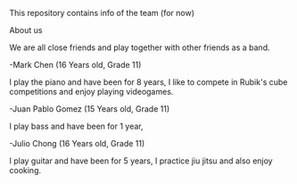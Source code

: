 This repository contains info of the team (for now)

About us

We are all close friends and play together with other friends as a band.

-Mark Chen (16 Years old, Grade 11)

I play the piano and have been for 8 years, I like to compete in Rubik's cube competitions and enjoy playing videogames.

-Juan Pablo Gomez (15 Years old, Grade 11)

I play bass and have been for 1 year, 

-Julio Chong (16 Years old, Grade 11)

I play guitar and have been for 5 years, I practice jiu jitsu and also enjoy cooking.
